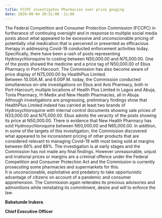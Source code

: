 ```yaml
---
title: FCCPC investigates Pharmacies over price gouging
date: 2020-08-04 20:51:00 -11:00
---
```


The Federal Competition and Consumer Protection Commission (FCCPC) in furtherance of continuing oversight and in response to multiple social media posts about what appeared to be excessive and unconscionable pricing of potentially vital medication that is perceived or presented as efficacious therapy in addressing Covid-19 conducted enforcement activities today.
Specifically, there have been a rash of posts representing Hydroxychloroquine to costing between N50,000.00 and N75,000.00.  One of the posts showed the medicine and a price tag of N50,000.00 of Ebus Pharmacy in Port-Harcourt.  The Commission has also become aware of price display of N75,000.00 by HealthPlus Limited.  
Between 10.00A.M. and 6.00P.M. today, the Commission conducted simultaneous on-site investigations on Ebus and Avis Pharmacy, both in Port-Harcourt; multiple locations of Health Plus Limited in Lagos and Abuja, Tonia Pharmacy, H-Medix and New Health Pharmacies, all in Abuja.  
Although investigations are progressing, preliminary findings show that HealthPlus Limited indeed has carried at least two brands of Hydroxychloroquine with internal control documents showing sale prices of N33,000.00 and N75,000.00. Ebus admits the veracity of the posts showing its price at N50,000.00. There is evidence that New Health Pharmacy has sold Hydroxychloroquine between N50,000.00 and N65,000.00.
In addition, in some of the targets of this investigation, the Commission discovered what appeared to be inconsistent pricing of other products that are considered relevant to managing Covid-19 with most being sold at margins between 66% and 89%.
The investigation is at early stages and the Commission has not made any final findings. However unreasonable, unjust and irrational prices or margins are a criminal offence under the Federal Competition and Consumer Protection Act and the Commission is currently prosecuting some pharmacies and supermarkets for this.  
It is unconscionable, exploitative and predatory to take opportunistic advantage of citizens on account of a pandemic and consumer apprehension.  The Commission again reiterates its previous advisories and admonitions while reinstating its commitment, desire and will to enforce the law.


**Babatunde Irukera**

**Chief Executive Officer**
